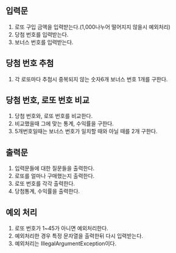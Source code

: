 ## 입력문
1. 로또 구입 금액을 입력받는다.(1,000나누어 떨어지지 않을시 예외처리)
2. 당첨 번호를 입력받는다.
3. 보너스 번호를 입력받는다.

## 당첨 번호 추첨
1. 각 로또마다 추첨시 중복되지 않는 숫자6개 보너스 번호 1개를 구한다.

## 당첨 번호, 로또 번호 비교
1. 당첨 번호와, 로또 번호를 비교한다.
2. 비교했을때 그에 맞는 통계, 수익률을 구한다.
3. 5개번호일때는 보너스 번호가 일치할 때와 아닐 때를 2개 구한다.

## 출력문
1. 입력문들에 대한 질문들을 출력한다.
2. 로또를 얼마나 구매했는지 출력한다.
3. 로또 번호를 각각 출력한다.
4. 당첨통계, 수익률을 출력한다.

## 예외 처리
1. 로또 번호가 1~45가 아니면 예외처리한다.
2. 예외처리한 경우 특정 문자열을 출력한뒤 다시 입력받는다.
3. 예외처리는 IllegalArgumentException이다.